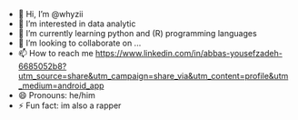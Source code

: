 - 👋 Hi, I’m @whyzii
- 👀 I’m interested in data analytic
- 🌱 I’m currently learning python and (R) programming languages
- 💞️ I’m looking to collaborate on ...
- 📫 How to reach me https://www.linkedin.com/in/abbas-yousefzadeh-6685052b8?utm_source=share&utm_campaign=share_via&utm_content=profile&utm_medium=android_app
- 😄 Pronouns: he/him
- ⚡ Fun fact: im also a rapper

<!---
whyzii/whyzii is a ✨ special ✨ repository because its `README.md` (this file) appears on your GitHub profile.
You can click the Preview link to take a look at your changes.
--->

